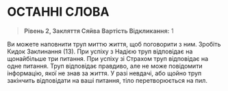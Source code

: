 ﻿# ОСТАННІ СЛОВА

> **Рівень 2, Закляття Сяйва**
> **Вартість Відкликання:** 1

Ви можете наповнити труп миттю життя, щоб поговорити з ним. Зробіть Кидок Заклинання (13). При успіху з Надією труп відповідає на щонайбільше три питання. При успіху зі Страхом труп відповідає на одне питання. Труп відповідає правдиво, але не може повідомити інформацію, якої не знав за життя. У разі невдачі, або щойно труп закінчить відповідати на ваші питання, тіло перетворюється на пил.